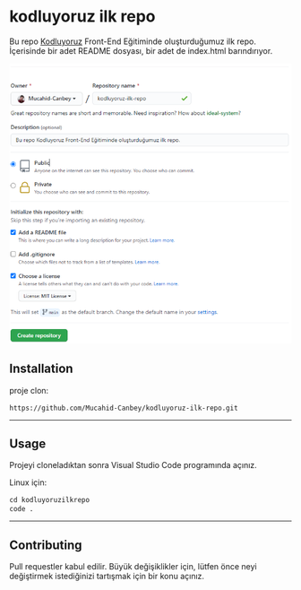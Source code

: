 # kodluyoruz ilk repo
Bu repo [Kodluyoruz](https://www.kodluyoruz.org/) Front-End Eğitiminde oluşturduğumuz ilk repo. İçerisinde bir adet README dosyası, bir adet de index.html barındırıyor. 

![gitProje](images/ilkRepo.PNG)

## Installation

 proje clon:

```
https://github.com/Mucahid-Canbey/kodluyoruz-ilk-repo.git
```

---

## Usage

Projeyi cloneladıktan sonra Visual Studio Code programında açınız.

Linux için:

```
cd kodluyoruzilkrepo
code .
```

----

## Contributing

Pull requestler kabul edilir. Büyük değişiklikler için, lütfen önce neyi değiştirmek istediğinizi tartışmak için bir konu açınız.